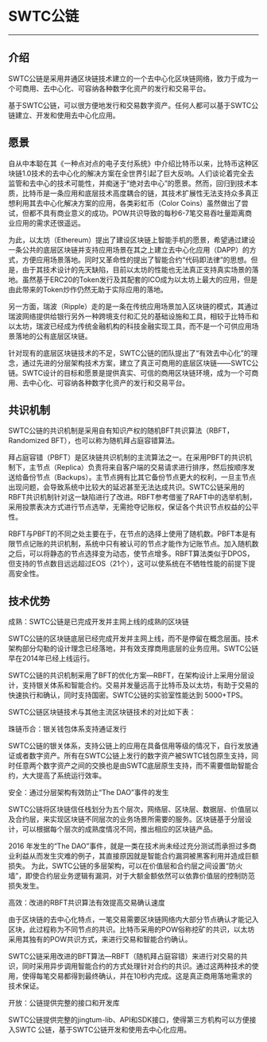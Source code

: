 # SWTC公链

***

## 介绍

SWTC公链是采用井通区块链技术建立的一个去中心化区块链网络，致力于成为一个可商用、去中心化、可容纳各种数字化资产的发行和交易平台。

基于SWTC公链，可以很方便地发行和交易数字资产。任何人都可以基于SWTC公链建立、开发和使用去中心化应用。


## 愿景

自从中本聪在其《一种点对点的电子支付系统》中介绍比特币以来，比特币这种区块链1.0技术的去中心化的解决方案在全世界引起了巨大反响。人们谈论着完全去监管和去中心的技术可能性，并痴迷于“绝对去中心”的愿景。然而，回归到技术本质，比特币是一条应用和底层技术高度耦合的链，其技术扩展性无法支持众多真正想利用其去中心化解决方案的应用，各类彩虹币（Color Coins）虽然做出了尝试，但都不具有商业意义的成功。POW共识导致的每秒6-7笔交易吞吐量距离商业应用的需求还很遥远。

为此，以太坊（Ethereum）提出了建设区块链上智能手机的愿景，希望通过建设一条公共的底层区块链并支持应用场景在其之上建立去中心化应用（DAPP）的方式，方便应用场景落地。同时又革命性的提出了智能合约“代码即法律”的思想。但是，由于其技术设计的先天缺陷，目前以太坊的性能也无法真正支持真实场景的落地。虽然基于ERC20的Token发行及其配套的ICO成为以太坊上最大的应用，但是由此带来的Token炒作仍然无助于实际应用的落地。

另一方面，瑞波（Ripple）走的是一条在传统应用场景加入区块链的模式，其通过瑞波网络提供给银行另外一种跨境支付和汇兑的基础设施和工具，相较于比特币和以太坊，瑞波已经成为传统金融机构的科技金融实现工具，而不是一个可供应用场景落地的公有底层区块链。

针对现有的底层区块链技术的不足，SWTC公链的团队提出了“有效去中心化”的理念，通过先进的分层架构技术方案，建立了真正可商用的底层区块链——SWTC公链。SWTC设计的目标和愿景是提供真实、可信的商用区块链环境，成为一个可商用、去中心化、可容纳各种数字化资产的发行和交易平台。

## 共识机制

SWTC公链的共识机制是采用自有知识产权的随机BFT共识算法（RBFT，Randomized BFT），也可以称为随机拜占庭容错算法。

拜占庭容错（PBFT）是区块链共识机制的主流算法之一。在采用PBFT的共识机制下，主节点（Replica）负责将来自客户端的交易请求进行排序，然后按顺序发送给备份节点（Backups）。主节点拥有比其它备份节点更大的权利，一旦主节点出现问题，会导致系统中比较大的延迟甚至无法达成共识。SWTC公链采用的RBFT共识机制针对这一缺陷进行了改进。RBFT参考借鉴了RAFT中的选举机制，采用投票表决方式进行节点选举，无需抢夺记账权，保证各个共识节点权益的公平性。

RBFT与PBFT的不同之处主要在于，在节点的选择上使用了随机数。PBFT本是有限节点记账的共识机制，系统中只有被认可的节点才能作为记账节点。加入随机数之后，可以将静态的节点选择变为动态，使节点增多。RBFT算法类似于DPOS，但支持的节点数目远远超过EOS（21个），这可以使系统在不牺牲性能的前提下提高安全性。

## 技术优势

成熟：SWTC公链是已完成开发并主网上线的成熟的区块链

SWTC公链的区块链底层已经完成开发并主网上线，而不是停留在概念层面。技术架构部分勾勒的设计理念已经落地，并有效支撑商用底层的业务应用。SWTC公链早在2014年已经上线运行。

SWTC公链的共识机制采用了BFT的优化方案—RBFT，在架构设计上采用分层设计，支持银关体系和智能合约。交易并发量远高于比特币及以太坊，有助于交易的快速执行和确认，同时支持国密。SWTC公链的实验室性能达到 5000+TPS。

SWTC公链区块链技术与其他主流区块链技术的对比如下表：


珠链币合：银关钱包体系支持通证发行

SWTC公链的银关体系，支持公链上的应用在具备信用等级的情况下，自行发放通证或者数字资产。所有在SWTC公链上发行的数字资产被SWTC钱包原生支持，同时任意两个数字资产之间的交换也是由SWTC底层原生支持，而不需要借助智能合约，大大提高了系统运行效率。


安全：通过分层架构有效防止“The DAO”事件的发生

SWTC公链将区块链信任栈划分为五个层次，网络层、区块层、数据层、价值层以及合约层，来实现区块链不同层次的业务场景所需要的服务。区块链基于分层设计，可以根据每个层次的成熟度情况不同，推出相应的区块链产品。

2016 年发生的“The DAO”事件，就是一类在技术尚未经过充分测试而承担过多商业利益从而发生灾难的例子，其直接原因就是智能合约漏洞被黑客利用并造成巨额损失。
为此，SWTC公链的多层架构，可以在价值层和合约层之间设置“防火墙”，即使合约层业务逻辑有漏洞，对于大额金额依然可以依靠价值层的控制防范损失发生。


高效：改进的RBFT共识算法有效提高交易确认速度

由于区块链的去中心化特点，一笔交易需要区块链网络内大部分节点确认才能记入区块，此过程称为不同节点的共识。比特币采用的POW俗称挖矿的共识，以太坊采用其独有的POW共识方式，来进行交易和智能合约确认。

SWTC公链采用改进的BFT算法—RBFT（随机拜占庭容错）来进行对交易的共识，同时采用异步调用智能合约的方式处理针对合约的共识。通过这两种技术的使用，使得每笔交易都得到最终确认，并在10秒内完成。这是真正商用落地需求的技术保证。


开放：公链提供完整的接口和开发库

SWTC公链提供完整的jingtum-lib、API和SDK接口，使得第三方机构可以方便接入SWTC 公链，基于SWTC公链开发和使用去中心化应用。
